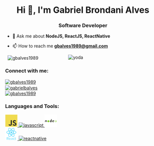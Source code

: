 <h1 align="center">Hi 👋, I'm Gabriel Brondani Alves</h1>
<h3 align="center">Software Developer</h3>

- 💬 Ask me about **NodeJS, ReactJS, ReactNative**

- 📫 How to reach me **gbalves1989@gmail.com**

<p>&nbsp;
  <img align="center" src="https://github-readme-stats.vercel.app/api?username=gbalves1989&show_icons=true&locale=en&theme=dracula" alt="gbalves1989" />
  <img align="right" src="https://s.aficionados.com.br/imagens/giphy-91.gif" alt="yoda" width="300" height="250" style="margin-left: 20px" />
</p>

<h3 align="left">Connect with me:</h3>

<p align="left">
  <a href="https://linkedin.com/in/gbalves1989" target="blank">
    <img align="center" src="https://raw.githubusercontent.com/rahuldkjain/github-profile-readme-generator/master/src/images/icons/Social/linked-in-alt.svg" alt="gbalves1989" height="30" width="40" />
  </a>
  
  <a href="https://instagram.com/gabrielbalves" target="blank">
    <img align="center" src="https://raw.githubusercontent.com/rahuldkjain/github-profile-readme-generator/master/src/images/icons/Social/instagram.svg" alt="gabrielbalves" height="30" width="40" />
  </a>
  
  <a href="https://discord.gg/gbalves1989" target="blank">
    <img align="center" src="https://raw.githubusercontent.com/rahuldkjain/github-profile-readme-generator/master/src/images/icons/Social/discord.svg" alt="gbalves1989" height="30" width="40" />
  </a>
</p>

<h3 align="left">Languages and Tools:</h3>

<p align="left"> <a href="https://www.w3schools.com/css/" target="_blank" rel="noreferrer"> 
  <a href="https://developer.mozilla.org/en-US/docs/Web/JavaScript" target="_blank" rel="noreferrer"> 
    <img src="https://raw.githubusercontent.com/devicons/devicon/master/icons/javascript/javascript-original.svg" alt="javascript" width="40" height="40"/> 
  </a> 
  
  <a href="https://developer.mozilla.org/en-US/docs/Web/JavaScript" target="_blank" rel="noreferrer"> 
    <img src="https://www.vectorlogo.zone/logos/typescriptlang/typescriptlang-icon.svg" alt="javascript" width="40" height="40"/> 
  </a>
  
  <a href="https://nodejs.org" target="_blank" rel="noreferrer"> 
    <img src="https://raw.githubusercontent.com/devicons/devicon/master/icons/nodejs/nodejs-original-wordmark.svg" alt="nodejs" width="40" height="40"/> 
  </a> 
  
  <a href="https://reactjs.org/" target="_blank" rel="noreferrer"> 
    <img src="https://raw.githubusercontent.com/devicons/devicon/master/icons/react/react-original-wordmark.svg" alt="react" width="40" height="40"/> 
  </a> 
  
  <a href="https://reactnative.dev/" target="_blank" rel="noreferrer"> 
    <img src="https://reactnative.dev/img/header_logo.svg" alt="reactnative" width="40" height="40"/> 
  </a> 
</p>




